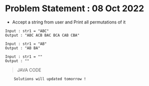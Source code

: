 # Problem Statement : 08 Oct 2022


- Accept a string from user and Print all permutations of it<br>

```
Input : str1 = "ABC"
Output : "ABC ACB BAC BCA CAB CBA"

Input : str1 = "AB"
Output : "AB BA"

Input : str1 = ""
Output : ""
```





> JAVA CODE

```
    Solutions will updated tomorrow !
```



